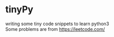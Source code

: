 # tinyPy
writing some tiny code snippets to learn python3
</br>
Some problems are from https://leetcode.com/
